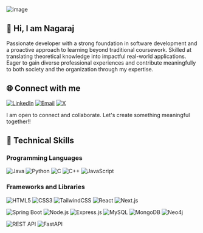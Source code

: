 ![image](https://github.com/user-attachments/assets/e0e1b026-2d80-4505-b912-a10015317268)
## 👋 Hi, I am Nagaraj

Passionate developer with a strong foundation in software development and a proactive approach to learning beyond traditional coursework. Skilled at translating theoretical knowledge into impactful real-world applications. Eager to gain diverse professional experiences and contribute meaningfully to both society and the organization through my expertise.


## 🌐 Connect with me
[![LinkedIn](https://img.shields.io/badge/LinkedIn-0077B5?style=for-the-badge&logo=linkedin&logoColor=white)](https://www.linkedin.com/in/nagaraj-sori-a5b903248)
[![Email](https://img.shields.io/badge/Email-D14836?style=for-the-badge&logo=gmail&logoColor=white)](mailto:nagarajsori9538@gmail.com)
[![X](https://img.shields.io/badge/X-000000?style=for-the-badge&logo=x&logoColor=white)](https://x.com/NagarajSor4056)


I am open to connect and collaborate. Let's create something meaningful together!!

## 🚀 Technical Skills
### Programming Languages

![Java](https://img.shields.io/badge/Java-007396?style=for-the-badge&logo=java&logoColor=white)
![Python](https://img.shields.io/badge/Python-3776AB?style=for-the-badge&logo=python&logoColor=white)
![C](https://img.shields.io/badge/C-00599C?style=for-the-badge&logo=c&logoColor=white)
![C++](https://img.shields.io/badge/C++-00599C?style=for-the-badge&logo=c%2B%2B&logoColor=white)
![JavaScript](https://img.shields.io/badge/JavaScript-F7DF1E?style=for-the-badge&logo=javascript&logoColor=black)

### Frameworks and Libraries

![HTML5](https://img.shields.io/badge/HTML5-E34F26?style=flat&logo=html5&logoColor=white)
![CSS3](https://img.shields.io/badge/CSS3-1572B6?style=flat&logo=css3&logoColor=white)
![TailwindCSS](https://img.shields.io/badge/TailwindCSS-38B2AC?style=flat&logo=tailwindcss&logoColor=white)
![React](https://img.shields.io/badge/React-61DAFB?style=flat&logo=react&logoColor=black)
![Next.js](https://img.shields.io/badge/Next.js-000000?style=flat&logo=nextdotjs&logoColor=white)

![Spring Boot](https://img.shields.io/badge/Spring%20Boot-6DB33F?style=flat&logo=springboot&logoColor=white)
![Node.js](https://img.shields.io/badge/Node.js-339933?style=flat&logo=nodedotjs&logoColor=white)
![Express.js](https://img.shields.io/badge/Express.js-000000?style=flat&logo=express&logoColor=white)
![MySQL](https://img.shields.io/badge/MySQL-4479A1?style=flat&logo=mysql&logoColor=white)
![MongoDB](https://img.shields.io/badge/MongoDB-47A248?style=flat&logo=mongodb&logoColor=white)
![Neo4j](https://img.shields.io/badge/Neo4j-018CBA?style=flat&logo=neo4j&logoColor=white)

![REST API](https://img.shields.io/badge/REST%20API-005571?style=flat)
![FastAPI](https://img.shields.io/badge/FastAPI-009688?style=flat&logo=fastapi&logoColor=white)

<!--
**nagarajsori/nagarajsori** is a ✨ _special_ ✨ repository because its `README.md` (this file) appears on your GitHub profile.

Here are some ideas to get you started:

- 🔭 I’m currently working on ...
- 🌱 I’m currently learning ...
- 👯 I’m looking to collaborate on ...
- 🤔 I’m looking for help with ...
- 💬 Ask me about ...
- 📫 How to reach me: ...
- 😄 Pronouns: ...
- ⚡ Fun fact: ...
-->
